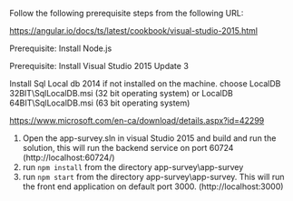 Follow the following prerequisite steps from the following URL:

https://angular.io/docs/ts/latest/cookbook/visual-studio-2015.html

Prerequisite: Install Node.js

Prerequisite: Install Visual Studio 2015 Update 3

Install Sql Local db 2014 if not installed on the machine. choose LocalDB 32BIT\SqlLocalDB.msi (32 bit operating system) or LocalDB 64BIT\SqlLocalDB.msi (63 bit operating system)

https://www.microsoft.com/en-ca/download/details.aspx?id=42299

1. Open the app-survey.sln in visual Studio 2015 and build and run the solution, this will run the backend service on port 60724 (http://localhost:60724/)
2. run `npm install` from the directory app-survey\app-survey
3. run `npm start` from the directory app-survey\app-survey. This will run the front end application on default port 3000. (http://localhost:3000)

